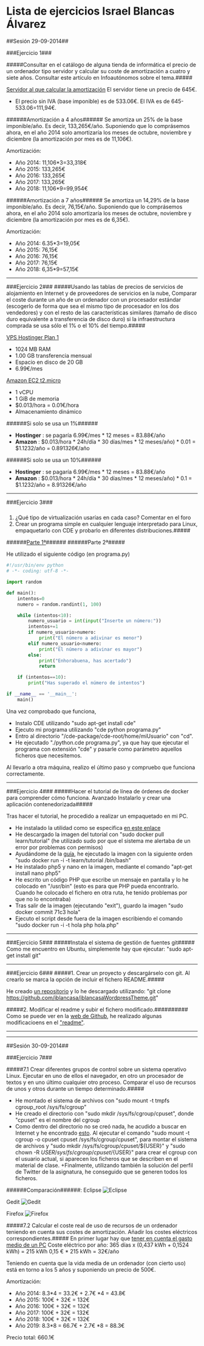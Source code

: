 Lista de ejercicios Israel Blancas Álvarez
============================

##Sesión 29-09-2014##

###Ejercicio 1###

#####Consultar en el catálogo de alguna tienda de informática el precio de un ordenador tipo servidor y calcular su coste de amortización a cuatro y siete años. Consultar este artículo en Infoautónomos sobre el tema.#####

[Servidor al que calcular la amortización](http://www.pccomponentes.com/hp_proliant_ml310e_g8_xe_e3_1220_8gb_2tb.html?gclid=CKGXptPKiMECFfHKtAodVQ0ABQ)
El servidor tiene un precio de 645€.


+ El precio sin IVA (base imponible) es de 533.06€. El IVA es de 645-533.06=111,94€.


######Amortización a 4 años######
Se amortiza un 25% de la base imponible/año. Es decir, 133,265€/año. 
Suponiendo que lo comprásemos ahora, en el año 2014 solo amortizaría los meses de octubre, noviembre y diciembre (la amortización por mes es de 11,106€).

Amortización:
* Año 2014: 11,106*3=33,318€
* Año 2015: 133,265€
* Año 2016: 133,265€
* Año 2017: 133,265€
* Año 2018: 11,106*9=99,954€


######Amortización a 7 años######
Se amortiza un 14,29% de la base imponible/año. Es decir, 76,15€/año. 
Suponiendo que lo comprásemos ahora, en el año 2014 solo amortizaría los meses de octubre, noviembre y diciembre (la amortización por mes es de 6,35€).

Amortización:
* Año 2014: 6.35*3=19,05€
* Año 2015: 76,15€
* Año 2016: 76,15€
* Año 2017: 76,15€
* Año 2018: 6,35*9=57,15€


***

###Ejercicio 2###
#####Usando las tablas de precios de servicios de alojamiento en Internet y de proveedores de servicios en la nube, Comparar el coste durante un año de un ordenador con un procesador estándar (escogerlo de forma que sea el mismo tipo de procesador en los dos vendedores) y con el resto de las características similares (tamaño de disco duro equivalente a transferencia de disco duro) si la infraestructura comprada se usa sólo el 1% o el 10% del tiempo.#####

[VPS Hostinger Plan 1](http://www.hostinger.es/hosting-vps)
* 1024 MB RAM
* 1.00 GB transferencia mensual
* Espacio en disco de 20 GB
* 6.99€/mes

[Amazon EC2 t2.micro](http://aws.amazon.com/es/ec2/pricing/)
* 1 vCPU
* 1 GiB de memoria
* $0.013/hora = 0.01€/hora
* Almacenamiento dinámico

######Si solo se usa un 1%######
+ **Hostinger** : se pagaría 6.99€/mes * 12 meses = 83.88€/año
+ **Amazon** : $0.013/hora * 24h/día * 30 días/mes * 12 meses/año) * 0.01 = $1.1232/año = 0.891326€/año


######Si solo se usa un 10%######
+ **Hostinger** : se pagaría 6.99€/mes * 12 meses = 83.88€/año
+ **Amazon** : $0.013/hora * 24h/día * 30 días/mes * 12 meses/año) * 0.1 = $1.1232/año = 8.91326€/año


***

###Ejercicio 3###
#####
1. ¿Qué tipo de virtualización usarías en cada caso? Comentar en el foro
2. Crear un programa simple en cualquier lenguaje interpretado para Linux, empaquetarlo con CDE y probarlo en diferentes distribuciones.#####

######[Parte 1ª](https://github.com/JJ/GII-2014/issues/71#issuecomment-58189129)######
######Parte 2ª#####

He utilizado el siguiente código (en programa.py)

```python
#!/usr/bin/env python
# -*- coding: utf-8 -*- 

import random

def main():
	intentos=0
	numero = random.randint(1, 100)

	while (intentos<10):
		numero_usuario = int(input("Inserte un número:"))
		intentos+=1
		if numero_usuario>numero:
			print("El número a adivinar es menor")
		elif numero_usuario<numero:
			print("El número a adivinar es mayor")
		else:
			print("Enhorabuena, has acertado")
			return

	if (intentos==10):
		print("Has superado el número de intentos")

if __name__ == '__main__': 
    main()

```

Una vez comprobado que funciona, 

+ Instalo CDE utilizando "sudo apt-get install cde"
+ Ejecuto mi programa utilizando "cde python programa.py"
+ Entro al directorio "/cde-package/cde-root/home/miUsuario" con "cd".
+ He ejecutado "./python.cde programa.py", ya que hay que ejecutar el programa con extensión "cde" y pasarle como parámetro aquellos ficheros que necesitemos.

Al llevarlo a otra máquina, realizo el último paso y compruebo que funciona correctamente.


***

###Ejercicio 4###
#####Hacer el tutorial de línea de órdenes de docker para comprender cómo funciona.
Avanzado Instalarlo y crear una aplicación contenedorizada#####

Tras hacer el tutorial, he procedido a realizar un empaquetado en mi PC.

+ He instalado la utilidad como se especifica [en este enlace](https://docs.docker.com/installation/ubuntulinux/)
+ He descargado la imagen del tutorial con "sudo docker pull learn/tutorial" (he utilizado sudo por que el sistema me alertaba de un error por problemas con permisos)
+ Ayudándome de la [guía](https://docs.docker.com/reference/run/), he ejecutado la imagen con la siguiente orden "sudo docker run -i -t learn/tutorial /bin/bash"
+ He instalado php5 y nano en la imagen, mediante el comando "apt-get install nano php5"
+ He escrito un código PHP que escribe un mensaje en pantalla y lo he colocado en "/usr/bin" (esto es para que PHP pueda encontrarlo. Cuando he colocado el fichero en otra ruta, he tenido problemas por que no lo encontraba)
+ Tras salir de la imagen (ejecutando "exit"), guardo la imagen "sudo docker commit 71c3 hola"
+ Ejecuto el script desde fuera de la imagen escribiendo el comando "sudo docker run -i -t hola php hola.php"


***

###Ejercicio 5###
#####Instala el sistema de gestión de fuentes git#####
Como me encuentro en Ubuntu, simplemente hay que ejecutar:
"sudo apt-get install git"


***

###Ejercicio 6###
#####1. Crear un proyecto y descargárselo con git. Al crearlo se marca la opción de incluir el fichero README.#####

He creado [un repositorio](https://github.com/iblancasa/iblancasaWordpressTheme) y lo he descargado utilizando:
"git clone https://github.com/iblancasa/iblancasaWordpressTheme.git"

#####2. Modificar el readme y subir el fichero modificado.##########
Como se puede ver en la [web de Github](https://github.com/iblancasa/iblancasaWordpressTheme), he realizado algunas modificacioens en el ["readme"](https://github.com/iblancasa/iblancasaWordpressTheme/blob/master/README.md).



***
***
##Sesión 30-09-2014##

###Ejercicio 7###

#####7.1 Crear diferentes grupos de control sobre un sistema operativo Linux. Ejecutar en uno de ellos el navegador, en otro un procesador de textos y en uno último cualquier otro proceso. Comparar el uso de recursos de unos y otros durante un tiempo determinado.#####
+ He montado el sistema de archivos con "sudo mount -t tmpfs cgroup_root /sys/fs/cgroup"
+ He creado el directorio con "sudo mkdir /sys/fs/cgroup/cpuset", donde "cpuset" es el nombre del cgroup
+ Como dentro del directorio no se creó nada, he acudido a buscar en Internet y he encontrado [esto](http://serverfault.com/questions/478946/how-can-i-create-and-use-linux-cgroups-as-a-non-root-user). Al ejecutar el comando "sudo mount -t cgroup -o cpuset cpuset /sys/fs/cgroup/cpuset", para montar el sistema de archivos y "sudo mkdir /sys/fs/cgroup/cpuset/${USER}" y "sudo chown -R ${USER} /sys/fs/cgroup/cpuset/${USER}" para crear el cgroup con el usuario actual, si aparecen los ficheros que se describen en el material de clase.
+Finalmente, utilizando también la solución del perfil de Twitter de la asignatura, he conseguido que se generen todos los ficheros.


######Comparación######:
Eclipse
![Eclipse](http://fotos.subefotos.com/e71196d3fc3adee4683fccdd4e4d5712o.jpg)

Gedit
![Gedit](http://fotos.subefotos.com/54acfab06e6a06d063c8c89df653f4b2o.jpg)

Firefox
![Firefox](http://fotos.subefotos.com/1c44d0a2747e297b650ab0ce830138f4o.jpg)




#####7.2 Calcular el coste real de uso de recursos de un ordenador teniendo en cuenta sus costes de amortización. Añadir los costes eléctricos correspondientes.#####
En primer lugar hay que [tener en cuenta el gasto medio de un PC](http://www.leantricity.es/es/2012/07/11/cuanta-energia-gasta-un-ordenador-aproximaciones/)
Coste eléctrico por año:
365 días x (0,437 kWh + 0,1524 kWh) = 215 kWh 
0,15 € * 215 kWh = 32€/año

Teniendo en cuenta que la vida media de un ordenador (con cierto uso) está en torno a los 5 años y suponiendo un precio de 500€.


Amortización:
* Año 2014: 8.3*4 = 33.2€ + 2.7€ *4 = 43.8€
* Año 2015: 100€ + 32€ = 132€
* Año 2016: 100€ + 32€ = 132€
* Año 2017: 100€ + 32€ = 132€
* Año 2018: 100€ + 32€ =  132€
* Año 2019: 8.3*8 = 66.7€ + 2.7€ *8 = 88.3€

Precio total: 660.1€
